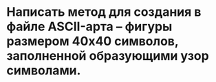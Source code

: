 # Написать метод для создания в файле ASCII-арта – фигуры размером 40х40 символов, заполненной образующими узор символами.

